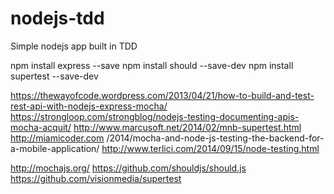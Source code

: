 # nodejs-tdd
Simple nodejs app built in TDD


npm install express --save
npm install should --save-dev
npm install supertest --save-dev


https://thewayofcode.wordpress.com/2013/04/21/how-to-build-and-test-rest-api-with-nodejs-express-mocha/
https://strongloop.com/strongblog/nodejs-testing-documenting-apis-mocha-acquit/
http://www.marcusoft.net/2014/02/mnb-supertest.html
http://miamicoder.com /2014/mocha-and-node-js-testing-the-backend-for-a-mobile-application/
http://www.terlici.com/2014/09/15/node-testing.html

http://mochajs.org/
https://github.com/shouldjs/should.js
https://github.com/visionmedia/supertest
